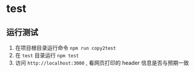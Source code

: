 # test

## 运行测试
1. 在项目根目录运行命令 `npm run copy2test`
1. 在 `test` 目录运行 `npm test`
1. 访问 `http://localhost:3000` , 看网页打印的 header 信息是否与预期一致